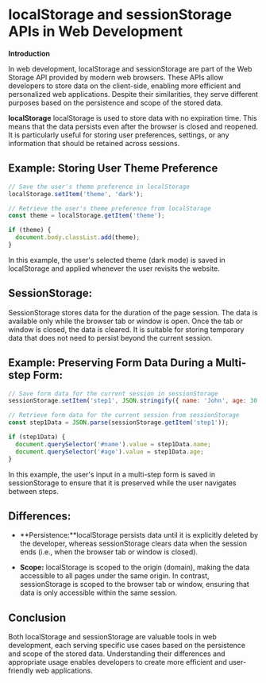 # localStorage and sessionStorage APIs in Web Development

**Introduction**

In web development, localStorage and sessionStorage are part of the Web Storage API provided by modern web browsers. These APIs allow developers to store data on the client-side, enabling more efficient and personalized web applications. Despite their similarities, they serve different purposes based on the persistence and scope of the stored data.

**localStorage**
localStorage is used to store data with no expiration time. This means that the data persists even after the browser is closed and reopened. It is particularly useful for storing user preferences, settings, or any information that should be retained across sessions.

## Example: Storing User Theme Preference
```javascript
// Save the user's theme preference in localStorage
localStorage.setItem('theme', 'dark');

// Retrieve the user's theme preference from localStorage
const theme = localStorage.getItem('theme');

if (theme) {
  document.body.classList.add(theme);
}
```
In this example, the user's selected theme (dark mode) is saved in localStorage and applied whenever the user revisits the website.

## SessionStorage:
SessionStorage stores data for the duration of the page session. The data is available only while the browser tab or window is open. Once the tab or window is closed, the data is cleared. It is suitable for storing temporary data that does not need to persist beyond the current session.

## Example: Preserving Form Data During a Multi-step Form:
```javascript
// Save form data for the current session in sessionStorage
sessionStorage.setItem('step1', JSON.stringify({ name: 'John', age: 30 }));

// Retrieve form data for the current session from sessionStorage
const step1Data = JSON.parse(sessionStorage.getItem('step1'));

if (step1Data) {
  document.querySelector('#name').value = step1Data.name;
  document.querySelector('#age').value = step1Data.age;
}
```
In this example, the user's input in a multi-step form is saved in sessionStorage to ensure that it is preserved while the user navigates between steps.

## Differences:
- **Persistence:**localStorage persists data until it is explicitly deleted by the developer, whereas sessionStorage clears data when the session ends (i.e., when the browser tab or window is closed).

- **Scope:** localStorage is scoped to the origin (domain), making the data accessible to all pages under the same origin. In contrast, sessionStorage is scoped to the browser tab or window, ensuring that data is only accessible within the same session.

## Conclusion
Both localStorage and sessionStorage are valuable tools in web development, each serving specific use cases based on the persistence and scope of the stored data. Understanding their differences and appropriate usage enables developers to create more efficient and user-friendly web applications.
